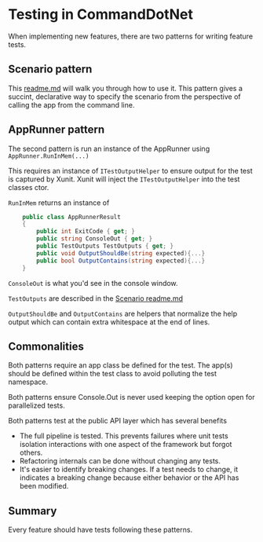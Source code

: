 # Testing in CommandDotNet

When implementing new features, there are two patterns for writing feature tests.

## Scenario pattern
This [readme.md](FeatureTests/README.md) will walk you through how to use it.  This pattern gives a succint, declarative way to specify the scenario from the perspective of calling the app from the command line.


## AppRunner pattern
The second pattern is run an instance of the AppRunner using `AppRunner.RunInMem(...)`  

This requires an instance of `ITestOutputHelper` to ensure output for the test is captured by Xunit.  Xunit will inject the `ITestOutputHelper` into the test classes ctor.

`RunInMem` returns an instance of 

``` c#
    public class AppRunnerResult
    {
        public int ExitCode { get; }
        public string ConsoleOut { get; }
        public TestOutputs TestOutputs { get; }
        public void OutputShouldBe(string expected){...}
        public bool OutputContains(string expected){...}
    }
```

`ConsoleOut` is what you'd see in the console window.

`TestOutputs` are described in the [Scenario readme.md](FeatureTests/README.md)

`OutputShouldBe` and `OutputContains` are helpers that normalize the help output which can contain extra whitespace at the end of lines.

## Commonalities
Both patterns require an app class be defined for the test.  The app(s) should be defined within the test class to avoid polluting the test namespace.

Both patterns ensure Console.Out is never used keeping the option open for parallelized tests.

Both patterns test at the public API layer which has several benefits

* The full pipeline is tested.  This prevents failures where unit tests isolation interactions with one aspect of the framework but forgot others. 
* Refactoring internals can be done without changing any tests.  
* It's easier to identify breaking changes.  If a test needs to change, it indicates a breaking change because either behavior or the API has been modified.

## Summary

Every feature should have tests following these patterns.
